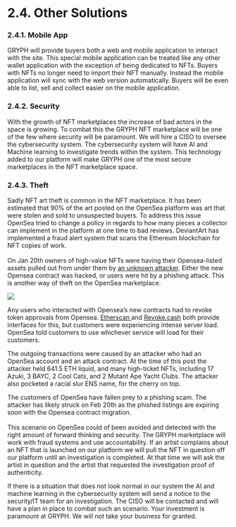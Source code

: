 # 2.4. Other Solutions

### 2.4.1. Mobile App

GRYPH will provide buyers both a web and mobile application to interact with the site. This special mobile application can be treated like any other wallet application with the exception of being dedicated to NFTs. Buyers with NFTs no longer need to import their NFT manually. Instead the mobile application will sync with the web version automatically. Buyers will be even able to list, sell and collect easier on the mobile application.

### 2.4.2. Security

With the growth of NFT marketplaces the increase of bad actors in the space is growing. To combat this the GRYPH NFT marketplace will be one of the few where security will be paramount. We will hire a CISO to oversee the cybersecurity system. The cybersecurity system will have AI and Machine learning to investigate trends within the system.  This technology added to our platform will make GRYPH one of the most secure marketplaces in the NFT marketplace space.

### 2.4.3. Theft

Sadly NFT art theft is common in the NFT marketplace. It has been estimated that 90% of the art posted on the OpenSea platform was art that were stolen and sold to unsuspected buyers.  To address this issue OpenSea tried to change a policy in regards to how many pieces a collector can implement in the platform at one time to bad reviews. DeviantArt has implemented a fraud alert system that scans the Ethereum blockchain for NFT copies of work.\
\
On Jan 20th owners of high-value NFTs were having their Opensea-listed assets pulled out from under them by [an unknown attacker](https://etherscan.io/address/0x3E0DeFb880cd8e163baD68ABe66437f99A7A8A74). Either the new Opensea contract was hacked, or users were hit by a phishing attack.  This is another way of theft on the OpenSea marketplace.

![](https://secureservercdn.net/198.71.233.52/ox3.24e.myftpupload.com/wp-content/uploads/2022/02/image-47.png)

Any users who interacted with Opensea’s new contracts had to revoke token approvals from Opensea. [Etherscan ](https://etherscan.io/tokenapprovalchecker)and [Revoke.cash](https://revoke.cash) both provide interfaces for this, but customers were experiencing intense server load. OpenSea told customers to use whichever service will load for their customers.

The outgoing transactions were caused by an attacker who had an OpenSea account and an attack contract.  At the time of this post the attacker held 641.5 ETH liquid, and many high-ticket NFTs, including 17 Azuki, 3 BAYC, 2 Cool Cats, and 2 Mutant Ape Yacht Clubs. The attacker also pocketed a racial slur ENS name, for the cherry on top.

The customers of OpenSea have fallen prey to a phishing scam. The attacker has likely struck on Feb 20th as the phished listings are expiring soon with the Opensea contract migration. \
\
This scenario on OpenSea could of been avoided and detected with the right amount of forward thinking and security.  The GRYPH marketplace will work with fraud systems and use accountability. If an artist complains about an NFT that is launched on our platform we will pull the NFT in question off our platform until an investigation is completed. At that time we will ask the artist in question and the artist that requested the investigation proof of authenticity. &#x20;

If there is a situation that does not look normal in our system the AI and machine learning in the cybersecurity system will send a notice to the security/IT team for an investigation. The CISO will be contacted and will have a plan in place to combat such an scenario.  Your investment is paramount at GRYPH. We will not take your business for granted.&#x20;
